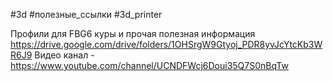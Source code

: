 #3d #полезные_ссылки #3d_printer


Профили для FBG6 куры  и прочая полезная информация https://drive.google.com/drive/folders/1OHSrgW9Gtyoj_PDR8yvJcYtcKb3WR6J9
Видео канал - https://www.youtube.com/channel/UCNDFWcj6Doui35Q7S0nBqTw
